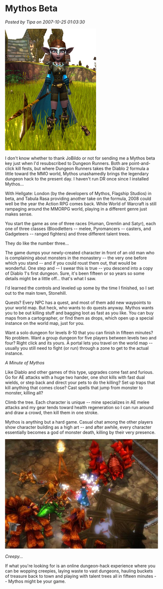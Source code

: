 # Mythos Beta

*Posted by Tipa on 2007-10-25 01:03:30*

![](../uploads/2007/10/mythos-nash2.jpg)

I don't know whether to thank JoBildo or not for sending me a Mythos beta key just when I'd resubscribed to Dungeon Runners. Both are point-and-click kill fests, but where Dungeon Runners takes the Diablo 2 formula a little toward the MMO world, Mythos unashamedly brings the legendary dungeon hack to the present day. I haven't run DR once since I installed Mythos...

With Hellgate: London (by the developers of Mythos, Flagship Studios) in beta, and Tabula Rasa providing another take on the formula, 2008 could well be the year the Action RPG comes back. While World of Warcraft is still rampaging around the MMORPG world, playing in a different genre just makes sense.

You start the game as one of three races (Human, Gremlin and Satyr), each one of three classes (Bloodletters -- melee, Pyromancers -- casters, and Gadgeteers -- ranged fighters) and three different talent trees.

They do like the number three...

The game dumps your newly-created character in front of an old man who is complaining about monsters in the monastery -- the very one before which you stand -- and if you could roust them out, that would be wonderful. One step and -- I swear this is true -- you descend into a copy of Diablo 1's first dungeon. Sure, it's been fifteen or so years so some details might be a little off... that's what I saw.

I'd learned the controls and leveled up some by the time I finished, so I set out to the main town, Stonehill.

Quests? Every NPC has a quest, and most of them add new waypoints to your world map. But heck, who wants to do quests anyway. Mythos wants you to be out killing stuff and bagging loot as fast as you like. You can buy maps from a cartographer, or find them as drops, which open up a special instance on the world map, just for you.

Want a solo dungeon for levels 8-10 that you can finish in fifteen minutes? No problem. Want a group dungeon for five players between levels two and four? Right click and its yours. A portal lets you travel on the world map -- usually you still need to fight (or run) through a zone to get to the actual instance.


  
*A Minute of Mythos*

Like Diablo and other games of this type, upgrades come fast and furious. Go for AE attacks with a huge two hander, one shot kills with fast dual wields, or step back and direct your pets to do the killing? Set up traps that kill anything that comes close? Cast spells that jump from monster to monster, killing all?

Climb the tree. Each character is unique -- mine specializes in AE melee attacks and my gear tends toward health regeneration so I can run around and draw a crowd, then kill them in one stroke.

Mythos is anything but a hard game. Casual chat among the other players show character building as a high art -- and after awhile, every character essentially becomes a god of monster death, killing by their very presence.

![](../uploads/2007/10/mythos-fight.jpg)
  
*Creepy...*

If what you're looking for is an online dungeon-hack experience where you can be wopping creepies, laying waste to vast dungeons, hauling buckets of treasure back to town and playing with talent trees all in fifteen minutes -- Mythos might be your game.

